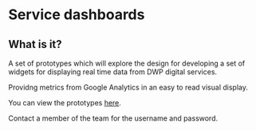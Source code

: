 # Service dashboards

## What is it?

A set of prototypes which will explore the design for developing a set of widgets for displaying real time data from DWP digital services.

Providng metrics from Google Analytics in an easy to read visual display.

You can view the prototypes [here](https://service-dashboards.herokuapp.com/).

Contact a member of the team for the username and password.
